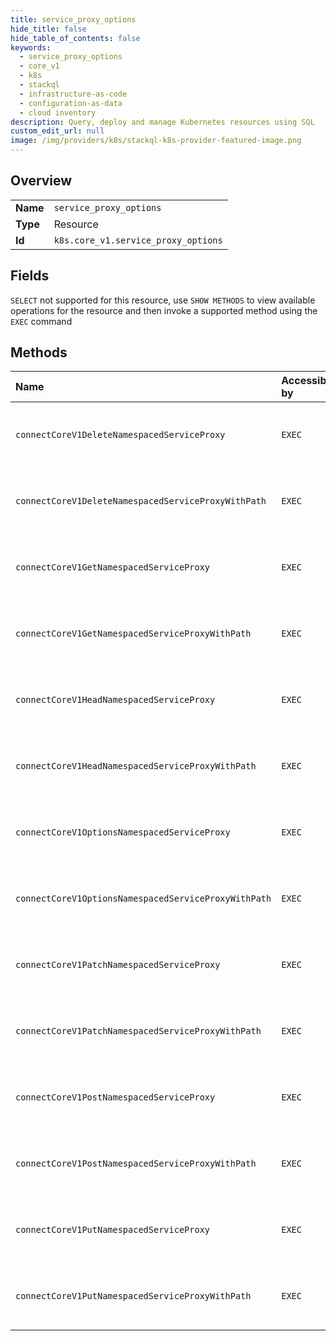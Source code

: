 ```yaml
---
title: service_proxy_options
hide_title: false
hide_table_of_contents: false
keywords:
  - service_proxy_options
  - core_v1
  - k8s    
  - stackql
  - infrastructure-as-code
  - configuration-as-data
  - cloud inventory
description: Query, deploy and manage Kubernetes resources using SQL
custom_edit_url: null
image: /img/providers/k8s/stackql-k8s-provider-featured-image.png
---
```

  
    

## Overview
<table><tbody>
<tr><td><b>Name</b></td><td><code>service_proxy_options</code></td></tr>
<tr><td><b>Type</b></td><td>Resource</td></tr>
<tr><td><b>Id</b></td><td><code>k8s.core_v1.service_proxy_options</code></td></tr>
</tbody></table>

## Fields
`SELECT` not supported for this resource, use `SHOW METHODS` to view available operations for the resource and then invoke a supported method using the `EXEC` command  
## Methods
| Name | Accessible by | Required Params | Description |
|:-----|:--------------|:----------------|:------------|
| `connectCoreV1DeleteNamespacedServiceProxy` | `EXEC` | `name, namespace, cluster_addr, protocol` | connect DELETE requests to proxy of Service |
| `connectCoreV1DeleteNamespacedServiceProxyWithPath` | `EXEC` | `name, namespace, path, cluster_addr, protocol` | connect DELETE requests to proxy of Service |
| `connectCoreV1GetNamespacedServiceProxy` | `EXEC` | `name, namespace, cluster_addr, protocol` | connect GET requests to proxy of Service |
| `connectCoreV1GetNamespacedServiceProxyWithPath` | `EXEC` | `name, namespace, path, cluster_addr, protocol` | connect GET requests to proxy of Service |
| `connectCoreV1HeadNamespacedServiceProxy` | `EXEC` | `name, namespace, cluster_addr, protocol` | connect HEAD requests to proxy of Service |
| `connectCoreV1HeadNamespacedServiceProxyWithPath` | `EXEC` | `name, namespace, path, cluster_addr, protocol` | connect HEAD requests to proxy of Service |
| `connectCoreV1OptionsNamespacedServiceProxy` | `EXEC` | `name, namespace, cluster_addr, protocol` | connect OPTIONS requests to proxy of Service |
| `connectCoreV1OptionsNamespacedServiceProxyWithPath` | `EXEC` | `name, namespace, path, cluster_addr, protocol` | connect OPTIONS requests to proxy of Service |
| `connectCoreV1PatchNamespacedServiceProxy` | `EXEC` | `name, namespace, cluster_addr, protocol` | connect PATCH requests to proxy of Service |
| `connectCoreV1PatchNamespacedServiceProxyWithPath` | `EXEC` | `name, namespace, path, cluster_addr, protocol` | connect PATCH requests to proxy of Service |
| `connectCoreV1PostNamespacedServiceProxy` | `EXEC` | `name, namespace, cluster_addr, protocol` | connect POST requests to proxy of Service |
| `connectCoreV1PostNamespacedServiceProxyWithPath` | `EXEC` | `name, namespace, path, cluster_addr, protocol` | connect POST requests to proxy of Service |
| `connectCoreV1PutNamespacedServiceProxy` | `EXEC` | `name, namespace, cluster_addr, protocol` | connect PUT requests to proxy of Service |
| `connectCoreV1PutNamespacedServiceProxyWithPath` | `EXEC` | `name, namespace, path, cluster_addr, protocol` | connect PUT requests to proxy of Service |

